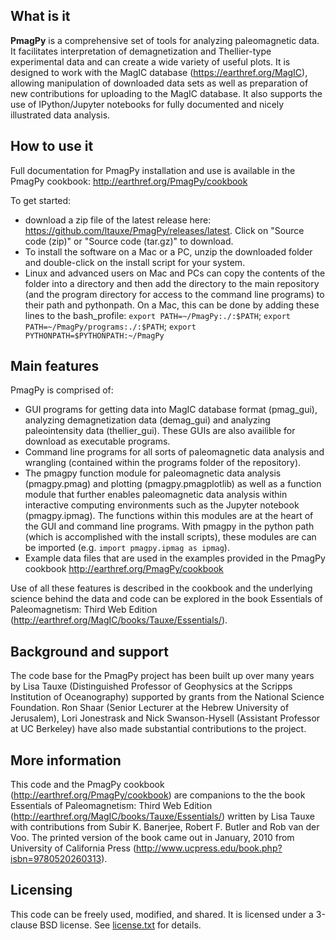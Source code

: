 ## What is it

**PmagPy** is a comprehensive set of tools for analyzing paleomagnetic data. It facilitates interpretation of demagnetization and Thellier-type experimental data and can create a wide variety of useful plots. It is designed to work with the MagIC database (https://earthref.org/MagIC), allowing manipulation of downloaded data sets as well as preparation of new contributions for uploading to the MagIC database. It also supports the use of IPython/Jupyter notebooks for fully documented and nicely illustrated data analysis.

## How to use it

Full documentation for PmagPy installation and use is available in the PmagPy cookbook: http://earthref.org/PmagPy/cookbook

To get started:
- download a zip file of the latest release here: https://github.com/ltauxe/PmagPy/releases/latest. Click on "Source code (zip)" or "Source code (tar.gz)" to download. 
- To install the software on a Mac or a PC, unzip the downloaded folder and double-click on the install script for your system. 
- Linux and advanced users on Mac and PCs can copy the contents of the folder into a directory and then add the directory to the main repository (and the program directory for access to the command line programs) to their path and pythonpath. On a Mac, this can be done by adding these lines to the bash_profile: ```export PATH=~/PmagPy:./:$PATH```; ```export PATH=~/PmagPy/programs:./:$PATH```; ```export PYTHONPATH=$PYTHONPATH:~/PmagPy```

## Main features

PmagPy is comprised of:
  - GUI programs for getting data into MagIC database format (pmag_gui), analyzing demagnetization data (demag_gui) and analyzing paleointensity data (thellier_gui). These GUIs are also availible for download as executable programs.
  - Command line programs for all sorts of paleomagnetic data analysis and wrangling (contained within the programs folder of the repository).
  - The pmagpy function module for paleomagnetic data analysis (pmagpy.pmag) and plotting (pmagpy.pmagplotlib) as well as a function module that further enables paleomagnetic data analysis within interactive computing environments such as the Jupyter notebook (pmagpy.ipmag). The functions within this modules are at the heart of the GUI and command line programs. With pmagpy in the python path (which is accomplished with the install scripts), these modules are can be imported (e.g. ```import pmagpy.ipmag as ipmag```).
  - Example data files that are used in the examples provided in the PmagPy cookbook http://earthref.org/PmagPy/cookbook
  
Use of all these features is described in the cookbook and the underlying science behind the data and code can be explored in the book Essentials of Paleomagnetism: Third Web Edition (http://earthref.org/MagIC/books/Tauxe/Essentials/).

## Background and support

The code base for the PmagPy project has been built up over many years by Lisa Tauxe (Distinguished Professor of Geophysics at the Scripps Institution of Oceanography) supported by grants from the National Science Foundation. Ron Shaar (Senior Lecturer at the Hebrew University of Jerusalem), Lori Jonestrask and Nick Swanson-Hysell (Assistant Professor at UC Berkeley) have also made substantial contributions to the project.

## More information

This code and the PmagPy cookbook (http://earthref.org/PmagPy/cookbook) are companions to the the book Essentials of Paleomagnetism: Third Web Edition (http://earthref.org/MagIC/books/Tauxe/Essentials/) written by Lisa Tauxe with contributions from Subir K. Banerjee, Robert F. Butler and Rob van der Voo. The printed version of the book came out in January, 2010 from University of California Press (http://www.ucpress.edu/book.php?isbn=9780520260313).

## Licensing

This code can be freely used, modified, and shared. It is licensed under a 3-clause BSD license. See [license.txt](https://github.com/ltauxe/PmagPy/blob/master/license.txt) for details.  
